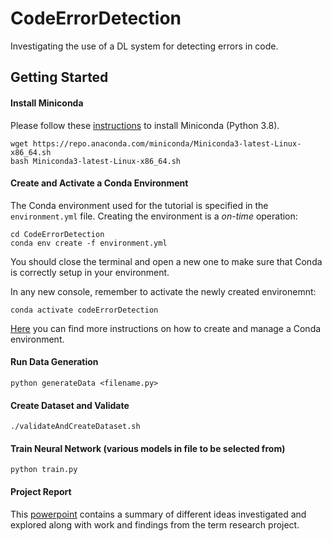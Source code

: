 # CodeErrorDetection
Investigating the use of a DL system for detecting errors in code. 

<!-- vim-markdown-toc -->

## Getting Started

#### Install Miniconda

Please follow these [instructions](https://docs.conda.io/en/latest/miniconda.html) to install Miniconda (Python 3.8).

```
wget https://repo.anaconda.com/miniconda/Miniconda3-latest-Linux-x86_64.sh
bash Miniconda3-latest-Linux-x86_64.sh
```

#### Create and Activate a Conda Environment

The Conda environment used for the tutorial is specified in the `environment.yml` file. Creating the environment is a _on-time_ operation:
```
cd CodeErrorDetection
conda env create -f environment.yml
```

You should close the terminal and open a new one to make sure that Conda is correctly setup in your environment.

In any new console, remember to activate the newly created environemnt:
```
conda activate codeErrorDetection
```

[Here](https://docs.conda.io/projects/conda/en/latest/user-guide/tasks/manage-environments.html) you can find more instructions on how to create and manage a Conda environment.

#### Run Data Generation

```
python generateData <filename.py>
```
#### Create Dataset and Validate 

```
./validateAndCreateDataset.sh
```
#### Train Neural Network (various models in file to be selected from)

```
python train.py
```

#### Project Report

This [powerpoint](https://docs.google.com/presentation/d/1rWF3lKriZLy44vihsGvk9WKLdKkVXzxNCWBqJ6R8i1E/edit?usp=sharing) contains a summary of different ideas investigated and explored along with work and findings from the term research project.
